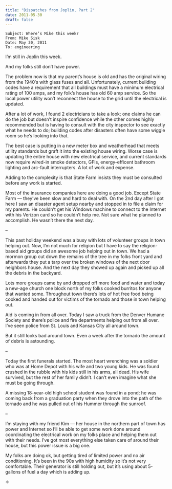 ```yaml
---
title: "Dispatches from Joplin, Part 2"
date: 2011-05-30
draft: false
---
```


```
Subject: Where’s Mike this week?
From: Mike Sisk
Date: May 30, 2011
To: engineering
```

I’m still in Joplin this week.

And my folks still don’t have power.

The problem now is that my parent’s house is old and has the original wiring 
from the 1940′s with glass fuses and all. Unfortunately, current building codes 
have a requirement that all buildings must have a minimum electrical rating of 
100 amps, and my folk’s house has old 60 amp service. So the local power 
utility won’t reconnect the house to the grid until the electrical is updated.

After a lot of work, I found 2 electricians to take a look; one claims he can 
do the job but doesn’t inspire confidence while the other comes highly 
recommended but is having to consult with the city inspector to see exactly
what he needs to do; building codes after disasters often have some wiggle 
room so he’s looking into that.

The best case is putting in a new meter box and weatherhead that meets utility 
standards but graft it into the existing house wiring. Worse case is updating 
the entire house with new electrical service, and current standards now require 
wired-in smoke detectors, GFIs, energy-efficent bathroom lighting and arc-fault 
interrupters. A lot of work and expense.

Adding to the complexity is that State Farm insists they must be consulted 
before any work is started.

Most of the insurance companies here are doing a good job. Except State Farm — 
they’ve been slow and hard to deal with. On the 2nd day after I got here I saw 
an disaster agent setup nearby and stopped in to file a claim for my parents. 
He couldn’t get his Windows machine to connect to the Internet with his Verizon 
card so he couldn’t help me. Not sure what he planned to accomplish. He wasn’t 
there the next day.

–

This past holiday weekend was a busy with lots of volunteer groups in town 
helping out. Now, I’m not much for religion but I have to say the 
religion-based aid groups did an awesome job helping out in town. We had a 
mormon group cut down the remains of the tree in my folks front yard and 
afterwards they put a tarp over the broken windows of the next door neighbors 
house. And the next day they showed up again and picked up all the debris in 
the backyard.

Lots more groups came by and dropped off more food and water and today a 
new-age church one block north of my folks cooked burritos for anyone that 
wanted some. Throughout town there’s lots of hot free food being cooked and 
handed out for victims of the tornado and those in town helping out.

Aid is coming in from all over. Today I saw a truck from the Denver Humane 
Society and there’s police and fire departments helping out from all over. 
I’ve seen police from St. Louis and Kansas City all around town.

But it still looks bad around town. Even a week after the tornado the amount 
of debris is astounding.

–

Today the first funerals started. The most heart wrenching was a soldier who 
was at Home Depot with his wife and two young kids. He was found crushed in 
the rubble with his kids still in his arms, all dead. His wife survived, but 
the rest of her family didn’t. I can’t even imagine what she must be going 
through.

A missing 18-year-old high school student was found in a pond; he was coming 
back from a graduation party when they drove into the path of the tornado and 
he was pulled out of his Hummer through the sunroof.

–

I’m staying with my friend Kim — her house in the northern part of town has 
power and Internet so I’ll be able to get some work done around coordinating 
the electrical work on my folks place and helping them out with their needs. 
I’ve got most everything else taken care of around their house, but this power 
issue is a big one.

My folks are doing ok, but getting tired of limited power and no air 
conditioning. It’s been in the 90s with high humidity so it’s not very 
comfortable. Their generator is still holding out, but it’s using about 
5-gallons of fuel a day which is adding up.

&#x269B;
